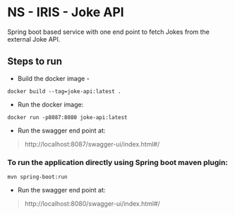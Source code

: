 # NS - IRIS - Joke API

Spring boot based service with one end point to fetch Jokes from the external Joke API.

## Steps to run
- Build the docker image - 
```
docker build --tag=joke-api:latest .
```
- Run the docker image:
```
docker run -p8087:8080 joke-api:latest
```
- Run the swagger end point at:
> http://localhost:8087/swagger-ui/index.html#/


### To run the application directly using Spring boot maven plugin:
```
mvn spring-boot:run
```
- Run the swagger end point at:
> http://localhost:8080/swagger-ui/index.html#/

